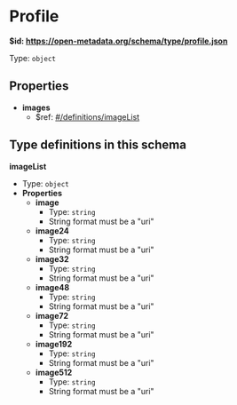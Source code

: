 # Profile

<b id="httpsopen-metadata.orgschematypeprofile.json">&#36;id: https://open-metadata.org/schema/type/profile.json</b>

Type: `object`

## Properties
 - <b id="#https://open-metadata.org/schema/type/profile.json/properties/images">images</b>
	 - &#36;ref: [#/definitions/imageList](#/definitions/imageList)


## Type definitions in this schema
**imageList**

 - Type: `object`
 - **Properties**
	 - <b id="#https://open-metadata.org/schema/type/profile.json/definitions/imageList/properties/image">image</b>
		 - Type: `string`
		 - String format must be a "uri"
	 - <b id="#https://open-metadata.org/schema/type/profile.json/definitions/imageList/properties/image24">image24</b>
		 - Type: `string`
		 - String format must be a "uri"
	 - <b id="#https://open-metadata.org/schema/type/profile.json/definitions/imageList/properties/image32">image32</b>
		 - Type: `string`
		 - String format must be a "uri"
	 - <b id="#https://open-metadata.org/schema/type/profile.json/definitions/imageList/properties/image48">image48</b>
		 - Type: `string`
		 - String format must be a "uri"
	 - <b id="#https://open-metadata.org/schema/type/profile.json/definitions/imageList/properties/image72">image72</b>
		 - Type: `string`
		 - String format must be a "uri"
	 - <b id="#https://open-metadata.org/schema/type/profile.json/definitions/imageList/properties/image192">image192</b>
		 - Type: `string`
		 - String format must be a "uri"
	 - <b id="#https://open-metadata.org/schema/type/profile.json/definitions/imageList/properties/image512">image512</b>
		 - Type: `string`
		 - String format must be a "uri"


